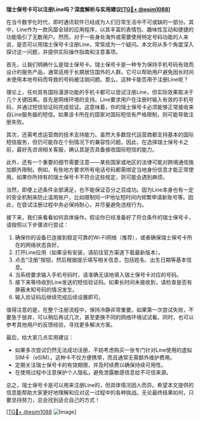 **瑞士保号卡可以注册Line吗？深度解析与实用建议[[TG💪+ @esim1088](https://t.me/s/esim1088)]**

在当今数字化时代，即时通讯软件已经成为人们日常生活中不可或缺的一部分。其中，Line作为一款风靡全球的应用程序，以其丰富的表情包、趣味性互动和便捷的功能吸引了无数用户。然而，对于一些身处海外或需要使用特定号码功能的人来说，是否可以用瑞士保号卡注册Line，常常成为一个疑问。本文将从多个角度深入探讨这一问题，并提供实际操作指南和注意事项。

首先，让我们明确什么是瑞士保号卡。瑞士保号卡是一种专为保持手机号码有效而设计的服务产品，通常适用于长期居住国外的人群。它可以帮助用户避免因长时间未使用本地号码而导致的号码被注销问题。那么，这种卡能否用于注册Line呢？

理论上，任何具有国际漫游功能的手机卡都可以尝试注册Line，但实际效果取决于几个关键因素。首先是网络环境的支持。Line要求用户在注册时输入有效的手机号码，并通过短信验证码完成验证。这意味着，你的瑞士保号卡必须能够正常接收来自Line服务器的短信。如果该卡所在的国家对国际短信有严格限制，则可能导致注册失败。

其次，还需考虑运营商的技术支持能力。虽然大多数现代运营商都支持基本的国际短信服务，但仍可能存在个别情况下的兼容性问题。因此，在选择瑞士保号卡之前，最好先咨询相关客服，确认其是否具备接收国际短信的能力。

此外，还有一个重要的细节需要注意——某些国家或地区的法律可能对跨境通信施加额外限制。例如，有些地方要求所有电话号码都需绑定当地身份信息才能正常使用。如果你所持有的瑞士保号卡不符合这些规定，则可能会遇到麻烦。

当然，即便上述条件全部满足，也不能保证百分之百成功。因为Line本身也有一定的安全机制来防止滥用账户，比如限制同一IP地址短时间内频繁申请新账号等。因此，在尝试注册过程中务必保持耐心，并尽量避免违规行为。

接下来，我们来看看如何具体操作。假设你已经准备好了符合条件的瑞士保号卡，请按照以下步骤进行尝试：

1. 确保你的设备已连接到稳定可靠的Wi-Fi网络（推荐），或者确保瑞士保号卡所在的网络状态良好。
2. 打开Line应用（如果没有安装，请前往官方渠道下载最新版本）。
3. 点击“注册”按钮，然后根据提示填写相关信息，包括姓名、出生日期等基本信息。
4. 当系统要求输入手机号码时，请准确无误地填入瑞士保号卡对应的号码。
5. 接下来等待收到Line发送的短信验证码。如果长时间未接收到，请检查是否有屏蔽未知号码的情况发生。
6. 输入验证码后继续完成后续设置即可。

值得注意的是，在整个注册流程中，保持冷静非常重要。如果第一次尝试失败，不要急于放弃，可以稍后再试几次，甚至更换不同的网络环境试试看。同时，也可以参考其他用户的反馈经验，寻找更多解决方案。

最后，给大家几点实用建议：
- 如果多次尝试仍然无法成功注册，不妨考虑购买一张专门针对Line使用的虚拟SIM卡（eSIM）。这种卡不仅方便携带，而且通常无需额外维护费用。
- 定期关注瑞士保号卡的有效期限，并及时续费以确保持续可用性。
- 在使用过程中注意保护个人隐私，避免泄露敏感信息给不可信来源。

总之，瑞士保号卡是可以用来注册Line的，但具体情况因人而异。希望本文提供的信息能帮助大家更好地理解和应对这一过程中的各种挑战。无论最终结果如何，只要坚持努力，总会找到适合自己的方式！

[[TG💪+ @esim1088](https://t.me/s/esim1088) ![Image](https://i.postimg.cc/4NQfJmqS/Snipaste-2025-05-13-00-14-12.png)]